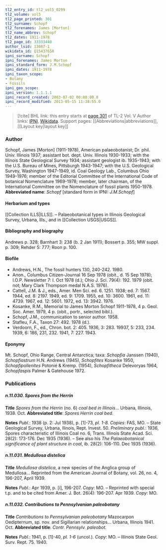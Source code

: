 ```yaml
---
tl2_entry_id: tl2_vol5_0299
tl2_volume: vol5
tl2_page_printed: 301
tl2_surname: Schopf
tl2_forenames: James [Morton]
tl2_name_abbrev: Schopf
tl2_dates: 1911-1978
tl2_page_id: 33333440
author_lsid: 13087-1
wikidata_id: Q15437658
ipni_surname: Schopf
ipni_forenames: James Morton
ipni_standard_form: J.M.Schopf
ipni_dates: 1911-1978
ipni_taxon_scope: 
- Botany
- Fossils
ipni_geo_scope: 
ipni_version: 1.1.1.1
ipni_record_created: 2003-07-02 00:00:00.0
ipni_record_modified: 2013-05-15 11:38:55.0
---
```


> [!cite] BHL link: this entry starts at [page 301](https://www.biodiversitylibrary.org/page/33333440) of TL-2 Vol. V
> Author links: [IPNI](https://www.ipni.org/a/13087-1), [Wikidata](https://www.wikidata.org/wiki/Q15437658). Support pages: [[Abbreviations|abbreviations]], [[Layout key|layout key]]

### Author

Schopf, James \[Morton\] (1911-1978), American palaeobotanist; Dr. phil. Univ. Illinois 1937; assistant bot. dept. Univ. Illinois 1930-1933; with the Illinois State Geological Survey 1934; assistant geologist ib. 1935-1943; with the U.S. Bureau of Mines, Pittsburgh 1943-1947; with the U.S. Geological Survey, Washington 1947-1949, id. Coal Geology Lab., Columbus Ohio 1949-1976; member of the Editorial Committee of the International Code of botanical Nomenclature 1969-1978; member, later chairman, of the International Committee on the Nomenclature of fossil plants 1950-1978. 
**Abbreviated name**: *Schopf* \[standard form in IPNI: *J.M.Schopf*\]

#### Herbarium and types

[[Collection ILLS|ILLS]]. – Palaeobotanical types in Illinois Geological Survey, Urbana, Ills., and in [[Collection USGS|USGS]].

#### Bibliography and biography

Andrews p. 328; Barnhart 3: 238 (b. 2 Jan 1911); Bossert p. 355; MW suppl. p. 309; Rehder 5: 777; Roon p. 100.

#### Biofile

- Andrews, H.N., The fossil hunters 130, 240-242. 1980.
- Anon., Columbus Citizen-Journal 16 Sep 1978 (obit., d. 15 Sep 1978); I.O.P. Newsletter 7: I. Oct 1978 (d.); Ohio J. Sci. 79(4): 192. 1979 (obit. not; Mary Clark Thompson medal N.A.S. 1976).
- Cattell, J.M. & J., eds., Amer. Men Sci. ed. 6. 1251. 1938; ed. 7: 1567. 1944, ed. 8: 2197. 1949, ed. 9: 1709. 1955, ed. 10: 3600. 1961, ed. 11: 4739. 1967, ed. 12: 5601. 1972, ed. 13: 3942. 1976.
- Kosanke, R.M., Memorial to James Morton Schopf 1911-1978, 4 p. Geol. Soc. Amer. 1979, 4 p. (obit., portr., selected bibl.).
- Schopf, J.M., communication to senior author. 1958.
- Stafleu, F.A., Taxon 27: 492. 1978 (d.).
- Verdoorn, F., ed., Chron. bot. 2: 405. 1936, 3: 283. 19937, 5: 233, 234. 1939, 6: 186, 231, 232. 1941, 7: 227. 1943.

#### Eponymy

Mt. Schopf, Ohio Range, Central Antarctica; taxa: *Schopfia* Janssen (1940), *Schopfiastrum* H.N. Andrews (1945), *Schopfites* Kosanke 1950, *Schopfipollenites* Potonié & Kremp. (1954), *Schopfitheca* Delevoryas 1964, *Schopfaspis* Palmer & Gatehouse 1972.

### Publications

##### n.11.030. Spores from the Herrin

**Title**
*Spores from the Herrin* (no. 6) *coal bed in Illinois*... Urbana, Illinois, 1938. Oct.
**Abbreviated title**: *Spores Herrin coal bed*.

**Notes**
*Publ*.: 1938 (p. 2: Jul 1938), p. \[1\]-73, *pl. 1-8. Copies*: FAS, MO. – State Geological Survey, Urbana, Ilinois, Rept. Invest. 50.
*Preliminary publ*.: 1936, Spores characteristic of Illinois Coal no. 6, Trans. Illinois State Acad. Sci. 28(2): 173-176. Dec 1935 (1936). – See also his *The Palaeobotanical significance of plant structure in coal*, ib. 28(2): 106-110. Dec 1935 (1936).

##### n.11.031. Medullosa distelica

**Title**
*Medullosa distelica*, a new species of the Anglica group of Medullosa... Reprinted from the American Journal of Botany, vol. 26, no. 4, 196-207, April 1939.

**Notes**
*Publ*.: Apr 1939, p. \[i\], 196-207. *Copy*: MO. – Reprinted with special t.p. and to be cited from Amer. J. Bot. 26(4): 196-207. Apr 1939. *Copy*: MO.

##### n.11.032. Contributions to Pennsylvanian paleobotany

**Title**
*Contributions to Pennsylvanian paleobotany* Mazocarpon Oedipternum, sp. nov. and Sigillarian relationships... Urbana, Illinois 1941. Oct.
**Abbreviated title**: *Contr. Pennsylv. paleobot.*

**Notes**
*Publ*.: 1941, p. \[1\]-40, *pl. 1-6* (uncol.). *Copy*: MO. – Illinois State Geol. Surv. Rept. 75. 1940.

